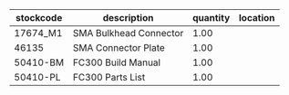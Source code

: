 |stockcode|description|quantity|location|
|---------|-----------|--------|--------|
|17674_M1|SMA Bulkhead Connector|1.00||
|46135|SMA Connector Plate|1.00||
|50410-BM|FC300 Build Manual|1.00||
|50410-PL|FC300 Parts List|1.00||
